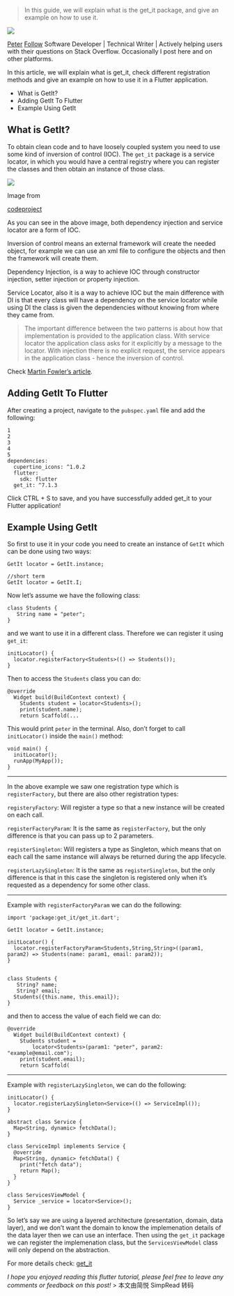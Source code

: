 > In this guide, we will explain what is the get_it package, and give an example on how to use it.

[![](https://d33wubrfki0l68.cloudfront.net/65d3f10c65e8657366e01f852dedb340a9897e60/b1df8/assets/images/myimage.jpg)](https://d33wubrfki0l68.cloudfront.net/65d3f10c65e8657366e01f852dedb340a9897e60/b1df8/assets/images/myimage.jpg)

[Peter](https://petercoding.com/) [Follow](https://twitter.com/peterndev) Software Developer | Technical Writer | Actively helping users with their questions on Stack Overflow. Occasionally I post here and on other platforms.

In this article, we will explain what is get_it, check different registration methods and give an example on how to use it in a Flutter application.

- What is GetIt?
- Adding GetIt To Flutter
- Example Using GetIt

## What is GetIt?

To obtain clean code and to have loosely coupled system you need to use some kind of inversion of control (IOC). The `get_it` package is a service locator, in which you would have a central registry where you can register the classes and then obtain an instance of those class.

[![](https://d33wubrfki0l68.cloudfront.net/261da7b8c837a08aed571d4abf64f8f80b861088/6a67b/assets/images/di.png)](https://d33wubrfki0l68.cloudfront.net/261da7b8c837a08aed571d4abf64f8f80b861088/6a67b/assets/images/di.png)

Image from

[codeproject](https://www.codeproject.com/Articles/592372/Dependency-Injection-DI-vs-Inversion-of-Control-IO)

As you can see in the above image, both dependency injection and service locator are a form of IOC.

Inversion of control means an external framework will create the needed object, for example we can use an xml file to configure the objects and then the framework will create them.

Dependency Injection, is a way to achieve IOC through constructor injection, setter injection or property injection.

Service Locator, also it is a way to achieve IOC but the main difference with DI is that every class will have a dependency on the service locator while using DI the class is given the dependencies without knowing from where they came from.

> The important difference between the two patterns is about how that implementation is provided to the application class. With service locator the application class asks for it explicitly by a message to the locator. With injection there is no explicit request, the service appears in the application class - hence the inversion of control.

Check [Martin Fowler’s article](https://martinfowler.com/articles/injection.html).

## Adding GetIt To Flutter

After creating a project, navigate to the `pubspec.yaml` file and add the following:

```Plain
1
2
3
4
5
dependencies:
  cupertino_icons: ^1.0.2
  flutter:
    sdk: flutter
  get_it: ^7.1.3
```

Click CTRL + S to save, and you have successfully added get_it to your Flutter application!

## Example Using GetIt

So first to use it in your code you need to create an instance of `GetIt` which can be done using two ways:

```Plain
GetIt locator = GetIt.instance;

//short term
GetIt locator = GetIt.I;
```

Now let’s assume we have the following class:

```Plain
class Students {
   String name = "peter";
}
```

and we want to use it in a different class. Therefore we can register it using `get_it`:

```Plain
initLocator() {
  locator.registerFactory<Students>(() => Students());
}
```

Then to access the `Students` class you can do:

```Plain
@override
  Widget build(BuildContext context) {
    Students student = locator<Students>();
    print(student.name);
    return Scaffold(...
```

This would print `peter` in the terminal. Also, don’t forget to call `initLocator()` inside the `main()` method:

```Plain
void main() {
  initLocator();
  runApp(MyApp());
}
```

---

In the above example we saw one registration type which is `registerFactory`, but there are also other registration types:

`registeryFactory`: Will register a type so that a new instance will be created on each call.

`registerFactoryParam`: It is the same as `registerFactory`, but the only difference is that you can pass up to 2 parameters.

`registerSingleton`: Will registers a type as Singleton, which means that on each call the same instance will always be returned during the app lifecycle.

`registerLazySingleton`: It is the same as `registerSingleton`, but the only difference is that in this case the singleton is registered only when it’s requested as a dependency for some other class.

---

Example with `registerFactoryParam` we can do the following:

```Plain
import 'package:get_it/get_it.dart';

GetIt locator = GetIt.instance;

initLocator() {
  locator.registerFactoryParam<Students,String,String>((param1, param2) => Students(name: param1, email: param2));
}


class Students {
   String? name;
   String? email;
  Students({this.name, this.email});
}
```

and then to access the value of each field we can do:

```Plain
@override
  Widget build(BuildContext context) {
    Students student =
        locator<Students>(param1: "peter", param2: "example@email.com");
    print(student.email);
    return Scaffold(
```

---

Example with `registerLazySingleton`, we can do the following:

```Plain
initLocator() {
  locator.registerLazySingleton<Service>(() => ServiceImpl());
}

abstract class Service {
  Map<String, dynamic> fetchData();
}

class ServiceImpl implements Service {
  @override
  Map<String, dynamic> fetchData() {
    print("fetch data");
    return Map();
  }
}

class ServicesViewModel {
  Service _service = locator<Service>();
}
```

So let’s say we are using a layered architecture (presentation, domain, data layer), and we don’t want the domain to know the implemenation details of the data layer then we can use an interface. Then using the `get_it` package we can register the implemenation class, but the `ServicesViewModel` class will only depend on the abstraction.

For more details check: [get_it](https://pub.dev/packages/get_it)

_I hope you enjoyed reading this flutter tutorial, please feel free to leave any comments or feedback on this post!_ > 本文由简悦 SimpRead 转码